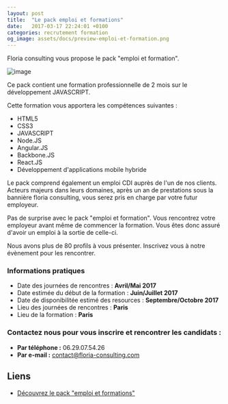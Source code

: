 ```yaml
---
layout: post
title:  "Le pack emploi et formations"
date:   2017-03-17 22:24:01 +0100
categories: recrutement formation
og_image: assets/docs/preview-emploi-et-formation.png
---
```


Floria consulting vous propose le pack "emploi et formation".

![image]({{page.og_image}})


Ce pack contient une formation professionnelle de 2 mois 
sur le développement JAVASCRIPT.

Cette formation vous apportera les compétences suivantes :
- HTML5
- CSS3
- JAVASCRIPT
- Node.JS
- Angular.JS
- Backbone.JS
- React.JS
- Développement d'applications mobile hybride

Le pack comprend également un emploi CDI auprès de l'un
de nos clients. Acteurs majeurs dans leurs domaines, après
un an de prestations sous la bannière floria consulting,
vous serez pris en charge par votre futur employeur.

Pas de surprise avec le pack "emploi et formation". Vous
rencontrez votre employeur avant même de commencer la
formation. Vous êtes donc assuré d'avoir un emploi à 
la sortie de celle-ci.
 
Nous avons plus de 80 profils à vous présenter. Inscrivez vous à notre évènement
pour les rencontrer.

### Informations pratiques

- Date des journées de rencontres : **Avril/Mai 2017**
- Date estimée du début de la formation : **Juin/Juillet 2017**
- Date de disponibilitée estimé des resources : **Septembre/Octobre 2017**
- Lieu des journées de rencontres : **Paris**
- Lieu de la formation : **Paris**

### Contactez nous pour vous inscrire et rencontrer les candidats :

- **Par téléphone :** 06.29.07.54.26
- **Par e-mail :** contact@floria-consulting.com
 
## Liens 
- [Découvrez le pack "emploi et formations"](pack-emploi-et-formation)